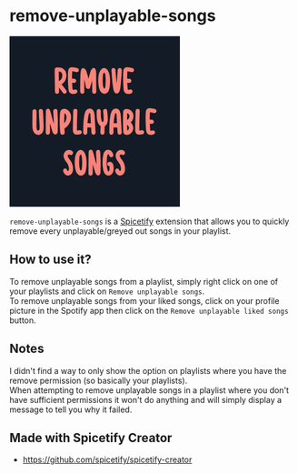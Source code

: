 # remove-unplayable-songs

![preview](https://raw.githubusercontent.com/Resxt/Spicetify-Extensions/main/remove-unplayable-songs/assets/preview.png)

`remove-unplayable-songs` is a [Spicetify](https://spicetify.app/) extension that allows you to quickly remove every unplayable/greyed out songs in your playlist.

## How to use it?

To remove unplayable songs from a playlist, simply right click on one of your playlists and click on `Remove unplayable songs`.  
To remove unplayable songs from your liked songs, click on your profile picture in the Spotify app then click on the `Remove unplayable liked songs` button.

## Notes

I didn't find a way to only show the option on playlists where you have the remove permission (so basically your playlists).  
When attempting to remove unplayable songs in a playlist where you don't have sufficient permissions it won't do anything and will simply display a message to tell you why it failed.

## Made with Spicetify Creator

- <https://github.com/spicetify/spicetify-creator>
